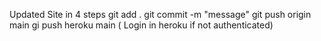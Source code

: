 
Updated Site in 4 steps
git add .
git commit -m "message"
git push origin main
gi push heroku main  ( Login in heroku if not authenticated)
